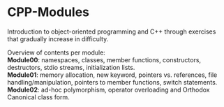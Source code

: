 # CPP-Modules
Introduction to object-oriented programming and C++ through exercises that gradually increase in difficulty.

Overview of contents per module: <br>
**Module00**: namespaces, classes, member functions, constructors, destructors, stdio streams, initialization lists. <br>
**Module01**: memory allocation, new keyword, pointers vs. references, file handling/manipulation, pointers to member functions, switch statements. <br>
**Module02**: ad-hoc polymorphism, operator overloading and Orthodox Canonical class form. <br>
